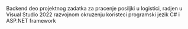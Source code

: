 Backend deo projektnog zadatka za pracenje posiljki u logistici, radjen u Visual Studio 2022 razvojnom okruzenju koristeci programski jezik C# i ASP.NET framework

